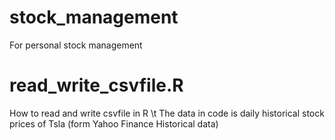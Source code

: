 # stock_management
For personal stock management 

# read_write_csvfile.R
How to read and write csvfile in R \t
The data in code is daily historical stock prices of Tsla (form Yahoo Finance Historical data)
